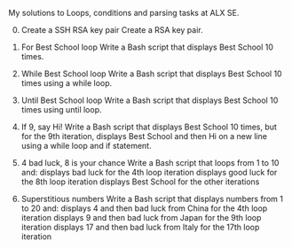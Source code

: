 My solutions to Loops, conditions and parsing tasks at ALX SE.


0. Create a SSH RSA key pair 
	Create a RSA key pair.


1. For Best School loop
	Write a Bash script that displays Best School 10 times.


2. While Best School loop
	Write a Bash script that displays Best School 10 times using a while loop.


3. Until Best School loop
	Write a Bash script that displays Best School 10 times using until loop.


4. If 9, say Hi! 
	Write a Bash script that displays Best School 10 times, but for the 9th iteration, displays Best School and then Hi on a new line using a while loop and if statement.


5. 4 bad luck, 8 is your chance 
	Write a Bash script that loops from 1 to 10 and:
	    displays bad luck for the 4th loop iteration
	    displays good luck for the 8th loop iteration
	    displays Best School for the other iterations


6. Superstitious numbers 
	Write a Bash script that displays numbers from 1 to 20 and:
	    displays 4 and then bad luck from China for the 4th loop iteration
	    displays 9 and then bad luck from Japan for the 9th loop iteration
	    displays 17 and then bad luck from Italy for the 17th loop iteration

